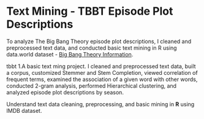 # Text Mining - TBBT Episode Plot Descriptions
To analyze The Big Bang Theory episode plot descriptions, I cleaned and preprocessed text data, and conducted basic text mining in R using data.world dataset - [Big Bang Theory Information](https://data.world/priyankad0993/big-band-theory-information).

tbbt
1.A basic text ming project. I cleaned and preprocessed text data, built a corpus, customized Stemmer and Stem Completion, viewed correlation of frequent terms, examined the association of a given word with other words, conducted 2-gram analysis, performed Hierarchical clustering, and analyzed episode plot descriptions by season. 

Understand text data cleaning, preprocessing, and basic mining in <strong>R</strong> using IMDB dataset.
